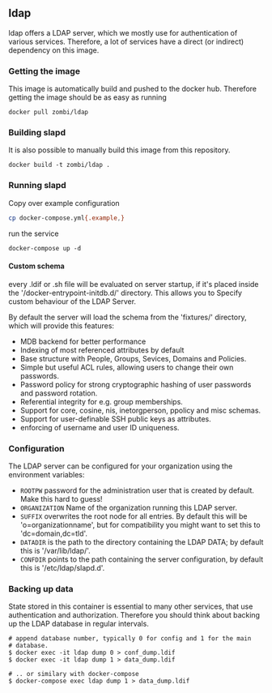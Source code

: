 ## ldap
ldap offers a LDAP server, which we mostly use for authentication of various
services.
Therefore, a lot of services have a direct (or indirect) dependency on this
image.

### Getting the image
This image is automatically build and pushed to the docker hub. Therefore
getting the image should be as easy as running

```
docker pull zombi/ldap
```

### Building slapd
It is also possible to manually build this image from this repository.

```
docker build -t zombi/ldap .
```

### Running slapd

Copy over example configuration

```bash
cp docker-compose.yml{.example,}
```

run the service

```
docker-compose up -d
```

#### Custom schema
every .ldif or .sh file will be evaluated on server startup, if it's placed
inside the '/docker-entrypoint-initdb.d/' directory. This allows you to
Specify custom behaviour of the LDAP Server.

By default the server will load the schema from the 'fixtures/' directory,
which will provide this features:

 * MDB backend for better performance
 * Indexing of most referenced attributes by default
 * Base structure with People, Groups, Sevices, Domains and Policies.
 * Simple but useful ACL rules, allowing users to change their own passwords.
 * Password policy for strong cryptographic hashing of user passwords and password rotation.
 * Referential integrity for e.g. group memberships.
 * Support for core, cosine, nis, inetorgperson, ppolicy and misc schemas.
 * Support for user-definable SSH public keys as attributes.
 * enforcing of username and user ID uniqueness.

### Configuration
The LDAP server can be configured for your organization using the environment variables:
 * `ROOTPW` password for the administration user that is created by default. Make this hard to guess!
 * `ORGANIZATION` Name of the organization running this LDAP server.
 * `SUFFIX` overwrites the root node for all entries. By default this will be 'o=organizationname', but for compatibility you might want to set this to 'dc=domain,dc=tld'.
 * `DATADIR` is the path to the directory containing the LDAP DATA; by default this is '/var/lib/ldap/'.
 * `CONFDIR` points to the path containing the server configuration, by default this is '/etc/ldap/slapd.d'.

### Backing up data
State stored in this container is essential to many other services, that
use authentication and authorization. Therefore you should think about
backing up the LDAP database in regular intervals.

```shell
# append database number, typically 0 for config and 1 for the main
# database.
$ docker exec -it ldap dump 0 > conf_dump.ldif
$ docker exec -it ldap dump 1 > data_dump.ldif

# .. or similary with docker-compose
$ docker-compose exec ldap dump 1 > data_dump.ldif
```
